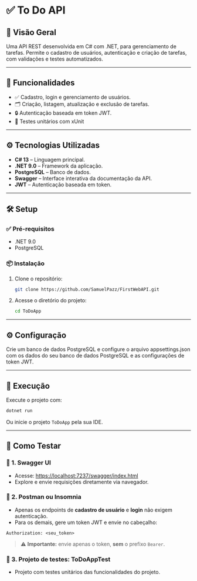 ﻿# ✅ To Do API

## 📌 Visão Geral
Uma API REST desenvolvida em C# com .NET, para gerenciamento de tarefas. Permite o cadastro de usuários, autenticação e criação de tarefas, com validações e testes automatizados.

---

## 📝 Funcionalidades

- ✅ Cadastro, login e gerenciamento de usuários.
- 🗂️ Criação, listagem, atualização e exclusão de tarefas.
- 🔒 Autenticação baseada em token JWT.
- 🧪 Testes unitários com xUnit

---

## ⚙️ Tecnologias Utilizadas

- **C# 13** – Linguagem principal.
- **.NET 9.0** – Framework da aplicação.
- **PostgreSQL** – Banco de dados.
- **Swagger** – Interface interativa da documentação da API.
- **JWT** – Autenticação baseada em token.

---

## 🛠️ Setup

### ✅ Pré-requisitos
- .NET 9.0
- PostgreSQL

### 📦 Instalação

1. Clone o repositório:
   ```bash
   git clone https://github.com/SamuelPazz/FirstWebAPI.git
   ```

2. Acesse o diretório do projeto:
   ```bash
   cd ToDoApp
   ```
   
---

## ⚙️ Configuração

Crie um banco de dados PostgreSQL e configure o arquivo appsettings.json com os dados do seu banco de dados PostgreSQL e as configurações de token JWT.

---

## 🚀 Execução

Execute o projeto com:

```bash
dotnet run
```

Ou inicie o projeto `ToDoApp` pela sua IDE.

---

## 🧪 Como Testar

### 🔹 1. Swagger UI
- Acesse: [https://localhost:7237/swagger/index.html](https://localhost:7237/swagger/index.html)
- Explore e envie requisições diretamente via navegador.

### 🔹 2. Postman ou Insomnia
- Apenas os endpoints de **cadastro de usuário** e **login** não exigem autenticação.
- Para os demais, gere um token JWT e envie no cabeçalho:

```http
Authorization: <seu_token>
```

> ⚠️ **Importante:** envie apenas o token, **sem** o prefixo `Bearer`.

### 🔹 3. Projeto de testes: ToDoAppTest
- Projeto com testes unitários das funcionalidades do projeto.